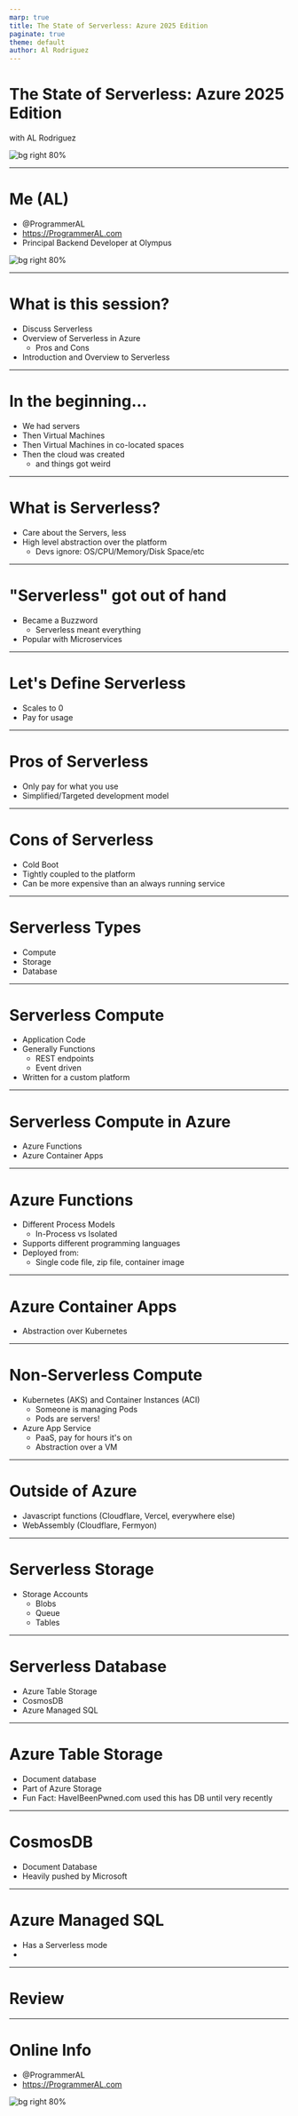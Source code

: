 ```yaml
---
marp: true
title: The State of Serverless: Azure 2025 Edition
paginate: true
theme: default
author: Al Rodriguez
---
```


# The State of Serverless: Azure 2025 Edition

with AL Rodriguez

![bg right 80%](presentation-images/presentation_link_qrcode.png)

---

# Me (AL)

- @ProgrammerAL
- https://ProgrammerAL.com
- Principal Backend Developer at Olympus

![bg right 80%](presentation-images/presentation_link_qrcode.png)

---

# What is this session?

- Discuss Serverless
- Overview of Serverless in Azure
  - Pros and Cons
- Introduction and Overview to Serverless

---

# In the beginning...

* We had servers
* Then Virtual Machines
* Then Virtual Machines in co-located spaces
* Then the cloud was created
  * and things got weird

---

# What is Serverless?

- Care about the Servers, less
- High level abstraction over the platform
  - Devs ignore: OS/CPU/Memory/Disk Space/etc

---

# "Serverless" got out of hand

- Became a Buzzword
  - Serverless meant everything
- Popular with Microservices

---

# Let's Define Serverless

- Scales to 0
- Pay for usage

---

# Pros of Serverless

* Only pay for what you use
* Simplified/Targeted development model

---

# Cons of Serverless

* Cold Boot
* Tightly coupled to the platform
* Can be more expensive than an always running service

---

# Serverless Types

- Compute
- Storage
- Database

---

# Serverless Compute

- Application Code
- Generally Functions
  - REST endpoints
  - Event driven
- Written for a custom platform

---

# Serverless Compute in Azure

- Azure Functions
- Azure Container Apps

---

# Azure Functions

- Different Process Models
  - In-Process vs Isolated
- Supports different programming languages
- Deployed from:
  - Single code file, zip file, container image

---

# Azure Container Apps

- Abstraction over Kubernetes

---

# Non-Serverless Compute

- Kubernetes (AKS) and Container Instances (ACI)
  - Someone is managing Pods
  - Pods are servers!
- Azure App Service
  - PaaS, pay for hours it's on
  - Abstraction over a VM

---

# Outside of Azure

- Javascript functions (Cloudflare, Vercel, everywhere else)
- WebAssembly (Cloudflare, Fermyon)

---

# Serverless Storage

- Storage Accounts
  - Blobs
  - Queue
  - Tables

---

# Serverless Database

- Azure Table Storage
- CosmosDB
- Azure Managed SQL

---

# Azure Table Storage

- Document database
- Part of Azure Storage
- Fun Fact: HaveIBeenPwned.com used this has DB until very recently

---

# CosmosDB

- Document Database
- Heavily pushed by Microsoft

---

# Azure Managed SQL

- Has a Serverless mode
- 

---

# Review


---

# Online Info

- @ProgrammerAL
- https://ProgrammerAL.com

![bg right 80%](presentation-images/presentation_link_qrcode.png)
